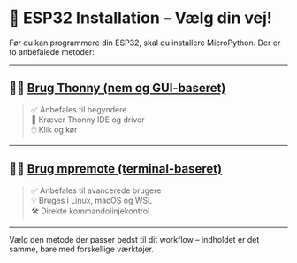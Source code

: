 # 🚀 ESP32 Installation – Vælg din vej!

Før du kan programmere din ESP32, skal du installere MicroPython. Der er to anbefalede metoder:

---

## 🧑‍💻 [Brug Thonny (nem og GUI-baseret)](./Modul_03_Thonny.md)

> ✅ Anbefales til begyndere  
> 🧰 Kræver Thonny IDE og driver  
> 🖱️ Klik og kør

---

## 🧑‍🔧 [Brug mpremote (terminal-baseret)](./Modul_03_mpremote.md)

> ✅ Anbefales til avancerede brugere  
> 💡 Bruges i Linux, macOS og WSL  
> 🛠️ Direkte kommandolinjekontrol

---

Vælg den metode der passer bedst til dit workflow – indholdet er det samme, bare med forskellige værktøjer.
